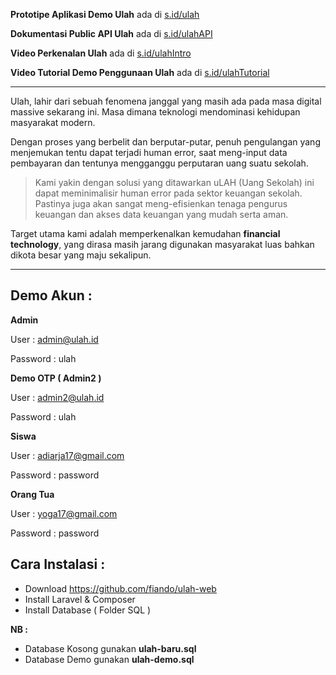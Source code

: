 
**Prototipe Aplikasi Demo Ulah** ada di [s.id/ulah](http://s.id/ulah "s.id/ulah")

**Dokumentasi Public API Ulah** ada di [s.id/ulahAPI](http://s.id/ulahAPI "s.id/ulahAPI")

**Video Perkenalan Ulah** ada di [s.id/ulahIntro](http://s.id/ulahIntro "s.id/ulahIntro")

**Video Tutorial Demo Penggunaan Ulah** ada di [s.id/ulahTutorial](http://s.id/ulahTutorial "s.id/ulahTutorial")

------------

Ulah, lahir dari sebuah fenomena janggal yang masih ada pada masa digital massive sekarang ini. Masa dimana teknologi mendominasi kehidupan masyarakat modern.

Dengan proses yang berbelit dan berputar-putar, penuh pengulangan yang menjemukan tentu dapat terjadi human error, saat meng-input data pembayaran dan tentunya mengganggu perputaran uang suatu sekolah.

> Kami yakin dengan solusi yang ditawarkan uLAH (Uang Sekolah) ini dapat meminimalisir human error pada sektor keuangan sekolah. Pastinya juga akan sangat meng-efisienkan tenaga pengurus keuangan dan akses data keuangan yang mudah serta aman.

Target utama kami adalah memperkenalkan kemudahan **financial technology**, yang dirasa masih jarang digunakan masyarakat luas bahkan dikota besar yang maju sekalipun.

------------

##  **Demo Akun :**
**Admin**

User : admin@ulah.id

Password : ulah

**Demo OTP ( Admin2 )**

User : admin2@ulah.id

Password : ulah

**Siswa**

User : adiarja17@gmail.com

Password : password

**Orang Tua**

User : yoga17@gmail.com

Password : password

## **Cara Instalasi :**

 - Download https://github.com/fiando/ulah-web
 - Install Laravel & Composer
 - Install Database ( Folder SQL )

 **NB :**
 - Database Kosong gunakan **ulah-baru.sql**
 - Database Demo gunakan **ulah-demo.sql**
